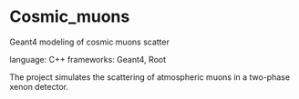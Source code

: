 # Cosmic_muons
Geant4 modeling of cosmic muons scatter

language: C++
frameworks: Geant4, Root

The project simulates the scattering of atmospheric muons in a two-phase xenon detector. 
